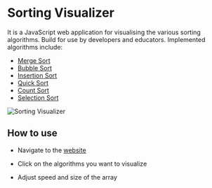
# Sorting Visualizer

It is a JavaScript web application for visualising the various sorting algorithms. Build for use by developers and educators.
Implemented algorithms include:

* [Merge Sort](https://www.geeksforgeeks.org/merge-sort/)
* [Bubble Sort](https://www.geeksforgeeks.org/bubble-sort/)
* [Insertion Sort](https://www.geeksforgeeks.org/insertion-sort/)
* [Quick Sort](https://www.geeksforgeeks.org/quick-sort/)
* [Count Sort](https://www.geeksforgeeks.org/counting-sort/)
* [Selection Sort](https://www.geeksforgeeks.org/selection-sort/)

![Sorting Visualizer]([https://user-images.githubusercontent.com/93519859/243294891-ec3ca1fa-ab39-48f0-95c3-7942c5122bc8.png](https://github-production-user-asset-6210df.s3.amazonaws.com/93519859/243573117-56861abc-4151-450b-9b85-6704d6f643b8.png))


## How to use

* Navigate to the [website](https://mit-anuj.github.io/Sorting-Visualizer/)

* Click on the algorithms you want to visualize 
* Adjust speed and size of the array
